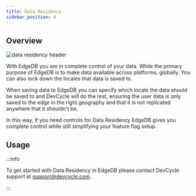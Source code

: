 ```yaml
---
title: Data Residency
sidebar_position: 4
---
```


## Overview

![data residency header](/sept-12-2022-edgedb-data-residency.png)

With EdgeDB you are in complete control of your data. While the primary purpose of EdgeDB is to make data available across platforms, globally. You can also lock down the locales that data is saved to.

When saving data to EdgeDB you can specify which locale the data should be saved to and DevCycle will do the rest, ensuring the user data is only saved to the edge in the right geography and that it is not replicated anywhere that it shouldn't be.

In this way, if you need controls for Data Residency EdgeDB gives you complete control while still simplifying your feature flag setup.

## Usage

:::info

To get started with Data Residency in EdgeDB please contact DevCycle support at [support@devcycle.com](mailto:support@devcycle.com).

:::